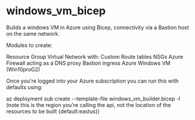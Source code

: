 # windows_vm_bicep
Builds a windows VM in Azure using Bicep, connectivity via a Bastion host on the same network.

Modules to create:

Resource Group
Virtual Network with:
  Custom Route tables
  NSGs
  Azure Firewall acting as a DNS proxy
  Bastion ingress
Azure Windows VM (Win10proG2)

Once you're logged into your Azure subscription you can run this with defaults using:

az deployment sub create --template-file windows_vm_builder.bicep -l <some location> 
(note this is the region you're calling the api, not the location of the resources to be built {default:eastus})
